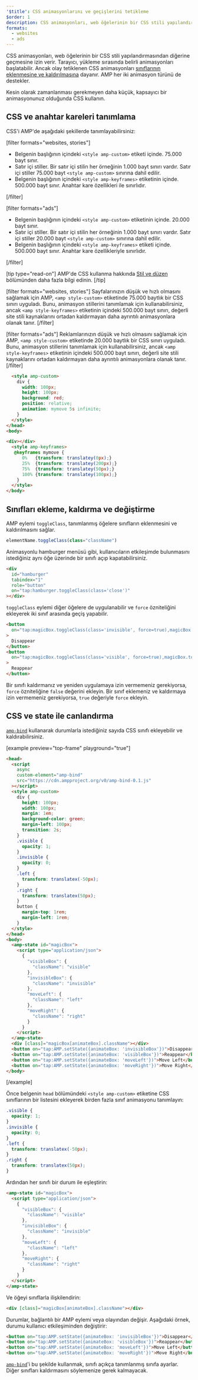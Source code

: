 ```yaml
---
'$title': CSS animasyonlarını ve geçişlerini tetikleme
$order: 1
description: CSS animasyonları, web öğelerinin bir CSS stili yapılandırmasından diğerine geçmesine izin verir. Tarayıcı, yükleme sırasında belirli animasyonları başlatabilir.
formats:
  - websites
  - ads
---
```


CSS animasyonları, web öğelerinin bir CSS stili yapılandırmasından diğerine geçmesine izin verir. Tarayıcı, yükleme sırasında belirli animasyonları başlatabilir. Ancak olay tetiklenen CSS animasyonları [sınıflarının eklenmesine ve kaldırılmasına](https://developer.mozilla.org/en-US/docs/Web/CSS/CSS_Animations/Using_CSS_animations) dayanır. AMP her iki animasyon türünü de destekler.

Kesin olarak zamanlanması gerekmeyen daha küçük, kapsayıcı bir animasyonunuz olduğunda CSS kullanın.

## CSS ve anahtar kareleri tanımlama

CSS'i AMP'de aşağıdaki şekillerde tanımlayabilirsiniz:

[filter formats="websites, stories"]

- Belgenin başlığının içindeki `<style amp-custom>` etiketi içinde. 75.000 bayt sınır.
- Satır içi stiller. Bir satır içi stilin her örneğinin 1.000 bayt sınırı vardır. Satır içi stiller 75.000 bayt `<style amp-custom>` sınırına dahil edilir.
- Belgenin başlığının içindeki `<style amp-keyframes>` etiketinin içinde. 500.000 bayt sınır. Anahtar kare özellikleri ile sınırlıdır.

[/filter]

[filter formats="ads"]

- Belgenin başlığının içindeki `<style amp-custom>` etiketinin içinde. 20.000 bayt sınır.
- Satır içi stiller. Bir satır içi stilin her örneğinin 1.000 bayt sınırı vardır. Satır içi stiller 20.000 bayt `<style amp-custom>` sınırına dahil edilir.
- Belgenin başlığının içindeki `<style amp-keyframes>` etiketi içinde. 500.000 bayt sınır. Anahtar kare özellikleriyle sınırlıdır.

[/filter]

[tip type="read-on"] AMP'de CSS kullanma hakkında [Stil ve düzen](../style_and_layout/index.md) bölümünden daha fazla bilgi edinin. [/tip]

[filter formats="websites, stories"] Sayfalarınızın düşük ve hızlı olmasını sağlamak için AMP, `<amp style-custom>` etiketinde 75.000 baytlık bir CSS sınırı uyguladı. Bunu, animasyon stillerini tanımlamak için kullanabilirsiniz, ancak `<amp style-keyframes>` etiketinin içindeki 500.000 bayt sınırı, değerli site stili kaynaklarını ortadan kaldırmayan daha ayrıntılı animasyonlara olanak tanır. [/filter]

[filter formats="ads"] Reklamlarınızın düşük ve hızlı olmasını sağlamak için AMP, `<amp style-custom>` etiketinde 20.000 baytlık bir CSS sınırı uyguladı. Bunu, animasyon stillerini tanımlamak için kullanabilirsiniz, ancak `<amp style-keyframes>` etiketinin içindeki 500.000 bayt sınırı, değerli site stili kaynaklarını ortadan kaldırmayan daha ayrıntılı animasyonlara olanak tanır. [/filter]

```html
  <style amp-custom>
    div {
      width: 100px;
      height: 100px;
      background: red;
      position: relative;
      animation: mymove 5s infinite;
    }
  </style>
</head>
<body>

<div></div>
  <style amp-keyframes>
   @keyframes mymove {
      0%   {transform: translatey(0px);}
      25%  {transform: translatey(200px);}
      75%  {transform: translatey(50px);}
      100% {transform: translatey(100px);}
    }
  </style>
</body>
```

## Sınıfları ekleme, kaldırma ve değiştirme

AMP eylemi `toggleClass`, tanımlanmış öğelere sınıfların eklenmesini ve kaldırılmasını sağlar.

```js
elementName.toggleClass(class="className")
```

Animasyonlu hamburger menüsü gibi, kullanıcıların etkileşimde bulunmasını istediğiniz aynı öğe üzerinde bir sınıfı açıp kapatabilirsiniz.

```html
<div
  id="hamburger"
  tabindex="1"
  role="button"
  on="tap:hamburger.toggleClass(class='close')"
></div>
```

`toggleClass` eylemi diğer öğelere de uygulanabilir ve `force` özniteliğini ekleyerek iki sınıf arasında geçiş yapabilir.

```html
<button
  on="tap:magicBox.toggleClass(class='invisible', force=true),magicBox.toggleClass(class='visible', force=false)"
>
  Disappear
</button>
<button
  on="tap:magicBox.toggleClass(class='visible', force=true),magicBox.toggleClass(class='invisible', force=false)"
>
  Reappear
</button>
```

Bir sınıfı kaldırmanız ve yeniden uygulamaya izin vermemeniz gerekiyorsa, `force` özniteliğine `false` değerini ekleyin. Bir sınıf eklemeniz ve kaldırmaya izin vermemeniz gerekiyorsa, `true` değeriyle `force` ekleyin.

## CSS ve state ile canlandırma

[`amp-bind`](../../../../documentation/components/reference/amp-bind.md) kullanarak durumlarla istediğiniz sayıda CSS sınıfı ekleyebilir ve kaldırabilirsiniz.

[example preview="top-frame" playground="true"]

```html
<head>
  <script
    async
    custom-element="amp-bind"
    src="https://cdn.ampproject.org/v0/amp-bind-0.1.js"
  ></script>
  <style amp-custom>
    div {
      height: 100px;
      width: 100px;
      margin: 1em;
      background-color: green;
      margin-left: 100px;
      transition: 2s;
    }
    .visible {
      opacity: 1;
    }
    .invisible {
      opacity: 0;
    }
    .left {
      transform: translatex(-50px);
    }
    .right {
      transform: translatex(50px);
    }
    button {
      margin-top: 1rem;
      margin-left: 1rem;
    }
  </style>
</head>
<body>
  <amp-state id="magicBox">
    <script type="application/json">
      {
        "visibleBox": {
          "className": "visible"
        },
        "invisibleBox": {
          "className": "invisible"
        },
        "moveLeft": {
          "className": "left"
        },
        "moveRight": {
          "className": "right"
        }
      }
    </script>
  </amp-state>
  <div [class]="magicBox[animateBox].className"></div>
  <button on="tap:AMP.setState({animateBox: 'invisibleBox'})">Disappear</button>
  <button on="tap:AMP.setState({animateBox: 'visibleBox'})">Reappear</button>
  <button on="tap:AMP.setState({animateBox: 'moveLeft'})">Move Left</button>
  <button on="tap:AMP.setState({animateBox: 'moveRight'})">Move Right</button>
</body>
```

[/example]

Önce belgenin <code>head</code> bölümündeki `<style amp-custom>` etiketine CSS sınıflarının bir listesini ekleyerek birden fazla sınıf animasyonu tanımlayın:

```css
.visible {
  opacity: 1;
}
.invisible {
  opacity: 0;
}
.left {
  transform: translatex(-50px);
}
.right {
  transform: translatex(50px);
}
```

Ardından her sınıfı bir durum ile eşleştirin:

```html
<amp-state id="magicBox">
  <script type="application/json">
    {
      "visibleBox": {
        "className": "visible"
      },
      "invisibleBox": {
        "className": "invisible"
      },
      "moveLeft": {
        "className": "left"
      },
      "moveRight": {
        "className": "right"
      }
    }
  </script>
</amp-state>
```

Ve öğeyi sınıflarla ilişkilendirin:

```html
<div [class]="magicBox[animateBox].className"></div>
```

Durumlar, bağlantılı bir AMP eylemi veya olayından değişir. Aşağıdaki örnek, durumu kullanıcı etkileşiminden değiştirir:

```html
<button on="tap:AMP.setState({animateBox: 'invisibleBox'})">Disappear</button>
<button on="tap:AMP.setState({animateBox: 'visibleBox'})">Reappear</button>
<button on="tap:AMP.setState({animateBox: 'moveLeft'})">Move Left</button>
<button on="tap:AMP.setState({animateBox: 'moveRight'})">Move Right</button>
```

[`amp-bind`](../../../../documentation/components/reference/amp-bind.md)'i bu şekilde kullanmak, sınıfı açıkça tanımlanmış sınıfa ayarlar. Diğer sınıfları kaldırmasını söylemenize gerek kalmayacak.
